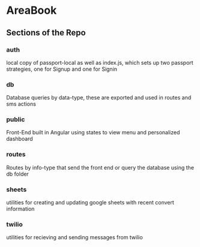 # AreaBook

## Sections of the Repo

### auth

local copy of passport-local as well as index.js, which sets up two passport strategies, one for Signup and one for Signin

### db

Database queries by data-type, these are exported and used in routes and sms actions

### public

Front-End built in Angular using states to view menu and personalized dashboard

### routes

Routes by info-type that send the front end or query the database using the db folder

### sheets

utilities for creating and updating google sheets with recent convert information

### twilio

utilities for recieving and sending messages from twilio
